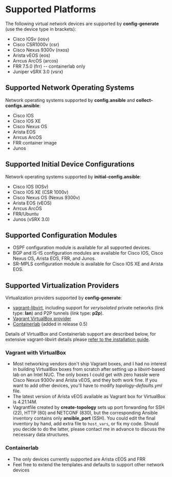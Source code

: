 # Supported Platforms

The following virtual network devices are supported by **config-generate** (use the device type in brackets):

* Cisco IOSv (iosv)
* Cisco CSR1000v (csr)
* Cisco Nexus 9300v (nxos)
* Arista vEOS (eos)
* Arrcus ArcOS (arcos)
* FRR 7.5.0 (frr) -- containerlab only
* Juniper vSRX 3.0 (vsrx)

## Supported Network Operating Systems

Network operating systems supported by **config.ansible** and **collect-configs.ansible**:

* Cisco IOS
* Cisco IOS XE
* Cisco Nexus OS
* Arista EOS
* Arrcus ArcOS
* FRR container image
* Junos

## Supported Initial Device Configurations

Network operating systems supported by **initial-config.ansible**:

* Cisco IOS (IOSv)
* Cisco IOS XE (CSR 1000v)
* Cisco Nexus OS (Nexus 9300v)
* Arista EOS (vEOS)
* Arrcus ArcOS
* FRR/Ubuntu
* Junos (vSRX 3.0)

## Supported Configuration Modules

* OSPF configuration module is available for all supported devices.
* BGP and IS-IS configuration modules are available for Cisco IOS, Cisco Nexus OS, Arista EOS, FRR, and Junos.
* SR-MPLS configuration module is available for Cisco IOS XE and Arista EOS.

## Supported Virtualization Providers

Virtualization providers supported by **config-generate**:

* [vagrant-libvirt](https://github.com/vagrant-libvirt/vagrant-libvirt), including support for *veryisolated* private networks (link type: **lan**) and P2P tunnels (link type: **p2p**).
* [Vagrant VirtualBox provider](https://www.vagrantup.com/docs/providers/virtualbox)
* [Containerlab](https://containerlab.srlinux.dev/) (added in release 0.5)

Details of VirtualBox and Containerlab support are described below, for extensive vagrant-libvirt details please [refer to the installation guide](install.html#building-a-libvirt-based-lab).

### Vagrant with VirtualBox

* Most networking vendors don't ship Vagrant boxes, and I had no interest in building VirtualBox boxes from scratch after setting up a *libvirt*-based lab on an Intel NUC. The only boxes I could get with zero hassle were Cisco Nexus 9300v and Arista vEOS, and they both work fine. If you want to add other devices, you'll have to modify *topology-defaults.yml* file.
* The latest version of Arista vEOS available as Vagrant box for VirtualBox is 4.21.14M.
* Vagrantfile created by **create-topology** sets up port forwarding for SSH (22), HTTP (80) and NETCONF (830), but the corresponding Ansible inventory contains only **ansible_port** (SSH). You could edit the final inventory by hand, add extra file to `host_vars`, or fix my code. Should you decide to do the latter, please contact me in advance to discuss the necessary data structures.

### Containerlab

* The only devices currently supported are Arista cEOS and FRR
* Feel free to extend the templates and defaults to support other network devices
